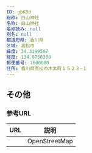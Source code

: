 ```yaml
---
ID: gbK8d
総称: 白山神社
名称: 白山神社
名称読み: null
別名: null
都道府県: 香川県
区域: 高松市
緯度: 34.3199507
経度: 134.0750308
郵便番号: 7600080
住所: 香川県高松市木太町１５２３−１
---
```


## その他

### 参考URL

| URL | 説明          |
| --- | ------------- |
|     | OpenStreetMap |

